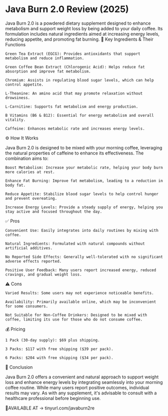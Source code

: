 # Java Burn 2.0 Review (2025)

Java Burn 2.0 is a powdered dietary supplement designed to enhance metabolism and support weight loss by being added to your daily coffee. Its formulation includes natural ingredients aimed at increasing energy levels, reducing appetite, and promoting fat burning.
🔬 Key Ingredients & Their Functions

    Green Tea Extract (EGCG): Provides antioxidants that support metabolism and reduce inflammation.

    Green Coffee Bean Extract (Chlorogenic Acid): Helps reduce fat absorption and improve fat metabolism.

    Chromium: Assists in regulating blood sugar levels, which can help control appetite.

    L-Theanine: An amino acid that may promote relaxation without drowsiness.

    L-Carnitine: Supports fat metabolism and energy production.

    B Vitamins (B6 & B12): Essential for energy metabolism and overall vitality.

    Caffeine: Enhances metabolic rate and increases energy levels.

⚙️ How It Works

Java Burn 2.0 is designed to be mixed with your morning coffee, leveraging the natural properties of caffeine to enhance its effectiveness. The combination aims to:

    Boost Metabolism: Increase your metabolic rate, helping your body burn more calories at rest.

    Enhance Fat Burning: Improve fat metabolism, leading to a reduction in body fat.

    Reduce Appetite: Stabilize blood sugar levels to help control hunger and prevent overeating.

    Increase Energy Levels: Provide a steady supply of energy, helping you stay active and focused throughout the day.

✅ Pros

    Convenient Use: Easily integrates into daily routines by mixing with coffee.

    Natural Ingredients: Formulated with natural compounds without artificial additives.

    No Reported Side Effects: Generally well-tolerated with no significant adverse effects reported.

    Positive User Feedback: Many users report increased energy, reduced cravings, and gradual weight loss.

⚠️ Cons

    Varied Results: Some users may not experience noticeable benefits.

    Availability: Primarily available online, which may be inconvenient for some consumers.

    Not Suitable for Non-Coffee Drinkers: Designed to be mixed with coffee, limiting its use for those who do not consume coffee.

💰 Pricing

    1 Pack (30-day supply): $69 plus shipping.

    3 Packs: $117 with free shipping ($39 per pack).

    6 Packs: $204 with free shipping ($34 per pack).

🧾 Conclusion

Java Burn 2.0 offers a convenient and natural approach to support weight loss and enhance energy levels by integrating seamlessly into your morning coffee routine. While many users report positive outcomes, individual results may vary. As with any supplement, it's advisable to consult with a healthcare professional before beginning use.

🛒AVAILABLE AT -> tinyurl.com/javaburn2re
